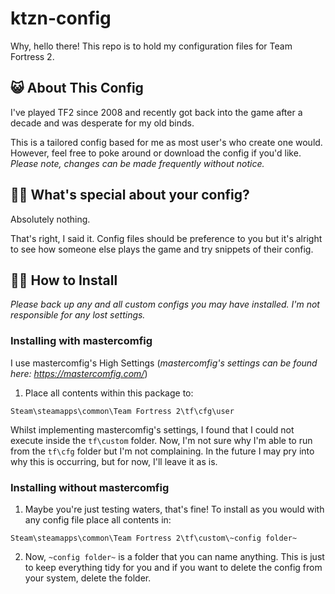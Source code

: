 # ktzn-config

Why, hello there! This repo is to hold my configuration files for Team Fortress 2. 


## 😺 About This Config

I've played TF2 since 2008 and recently got back into the game after a decade and was desperate for my old binds.

This is a tailored config based for me as most user's who create one would. However, feel free to poke around or download the config if you'd like. *Please note, changes can be made frequently without notice.*



## 🐱‍👓 What's special about your config?

Absolutely nothing.

That's right, I said it. Config files should be preference to you but it's alright to see how someone else plays the game and try snippets of their config.



## 🐱‍💻 How to Install
*Please back up any and all custom configs you may have installed. I'm not responsible for any lost settings.*



  ### Installing with mastercomfig
  I use mastercomfig's High Settings
  (*mastercomfig's settings can be found here: https://mastercomfig.com/*)

  1. Place all contents within this package to:

  ```
  Steam\steamapps\common\Team Fortress 2\tf\cfg\user
  ```

  Whilst implementing mastercomfig's settings, I found that I could not execute inside the `tf\custom` folder. Now, I'm not sure why I'm able to run from the `tf\cfg` folder but I'm not complaining. In the future I may pry into why this is occurring, but for now, I'll leave it as is.



  ### Installing without mastercomfig
  1. Maybe you're just testing waters, that's fine! To install as you would with any config file place all contents in:

  ```
  Steam\steamapps\common\Team Fortress 2\tf\custom\~config folder~
  ```

  2. Now, `~config folder~` is a folder that you can name anything. This is just to keep everything tidy for you and if you want to delete the config from your system, delete the folder.

